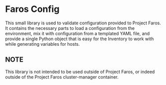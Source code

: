 # Faros Config

This small library is used to validate configuration provided to Project Faros. It contains the necessary parts to load a configuration from the environment, mix it with configuration from a templated YAML file, and provide a single Python object that is easy for the Inventory to work with while generating variables for hosts.

## NOTE

This library is not intended to be used outside of Project Faros, or indeed outside of the Project Faros cluster-manager container.
